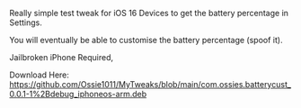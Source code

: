 Really simple test tweak for iOS 16 Devices to get the battery percentage in Settings.

You will eventually be able to customise the battery percentage (spoof it).

Jailbroken iPhone Required,

Download Here:
https://github.com/Ossie1011/MyTweaks/blob/main/com.ossies.batterycust_0.0.1-1%2Bdebug_iphoneos-arm.deb
